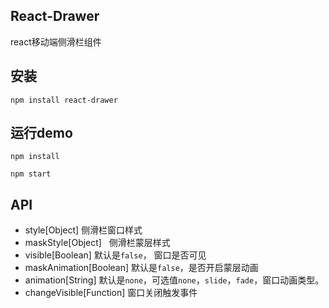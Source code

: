 ## React-Drawer
react移动端侧滑栏组件

## 安装

```
npm install react-drawer

```

## 运行demo

```
npm install
  
npm start

```

## API
* style[Object] 侧滑栏窗口样式
* maskStyle[Object]   侧滑栏蒙层样式
* visible[Boolean] 默认是`false`， 窗口是否可见
* maskAnimation[Boolean] 默认是`false`，是否开启蒙层动画
* animation[String]  默认是`none`，可选值`none`，`slide`，`fade`，窗口动画类型。
* changeVisible[Function] 窗口关闭触发事件
